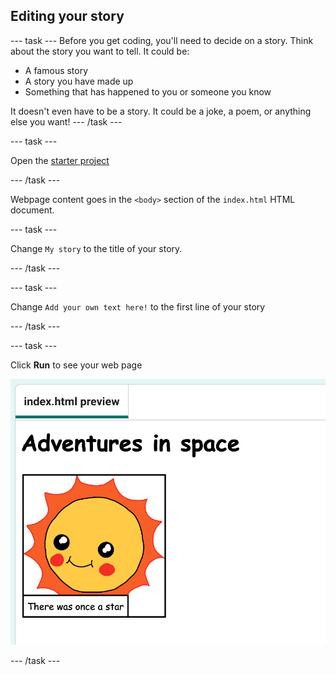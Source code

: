 ## Editing your story

--- task ---
Before you get coding, you'll need to decide on a story. Think about the story you want to tell. It could be:

+ A famous story
+ A story you have made up
+ Something that has happened to you or someone you know

It doesn't even have to be a story. It could be a joke, a poem, or anything else you want!
--- /task ---

--- task ---

Open the [starter project](https://editor.raspberrypi.org/en/projects/tell-a-story-starter)

--- /task ---

Webpage content goes in the `<body>` section of the `index.html` HTML document.

--- task ---

Change `My story` to the title of your story.

--- /task ---

--- task ---

Change `Add your own text here!` to the first line of your story

--- /task ---

--- task ---

Click **Run** to see your web page

![A comic with the title 'Adventures in space' and a first panel containin a sun with the caption 'There was once a star'](images/codeed-starter.png)

--- /task ---